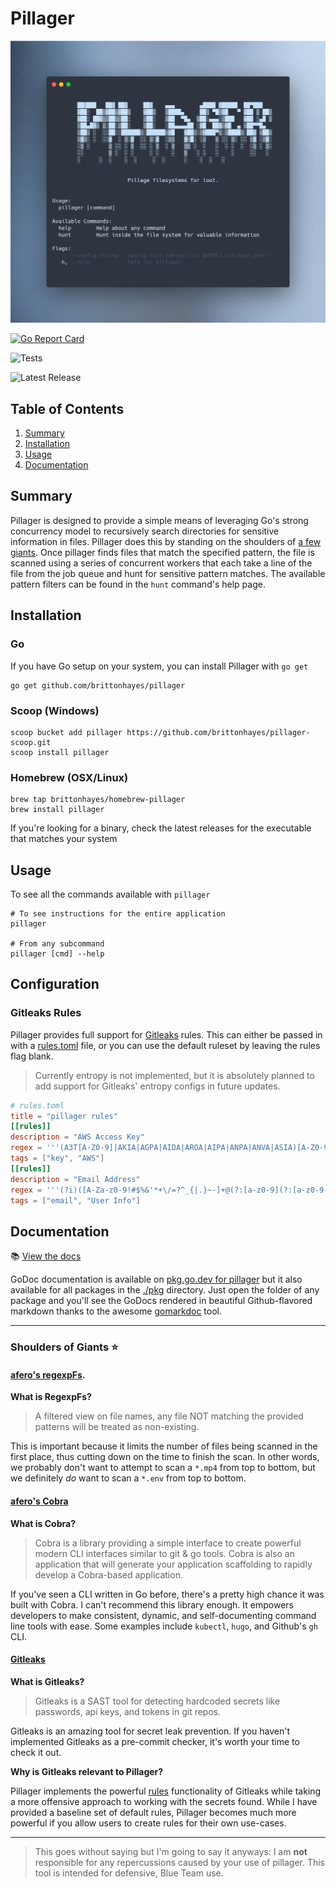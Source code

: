# Pillager

![Image](./images/brand_image_ice.png)

[![Go Report Card](https://goreportcard.com/badge/github.com/brittonhayes/pillager)](https://goreportcard.com/report/github.com/brittonhayes/pillager)

![Tests](https://github.com/brittonhayes/pillager/workflows/test/badge.svg)

![Latest Release](https://img.shields.io/github/v/release/brittonhayes/pillager?label=latest%20release)

## Table of Contents

1. [Summary](#summary)
1. [Installation](#installation)
1. [Usage](#usage)
1. [Documentation](#documentation)

## Summary

Pillager is designed to provide a simple means of leveraging Go's strong concurrency model to recursively search directories for sensitive information in files. Pillager does this by standing on the shoulders of [a few giants](#shoulders-of-giants). Once pillager finds files that match the specified pattern, the file is scanned using a series of concurrent workers that each take a line of the file from the job queue and hunt for sensitive pattern matches. The available pattern filters can be found in the `hunt` command's help page.

## Installation

### Go

If you have Go setup on your system, you can install Pillager with `go get`
 
```shell script
go get github.com/brittonhayes/pillager
```

### Scoop (Windows)

```shell
scoop bucket add pillager https://github.com/brittonhayes/pillager-scoop.git
scoop install pillager
```

### Homebrew (OSX/Linux)

```shell script
brew tap brittonhayes/homebrew-pillager
brew install pillager
```

If you're looking for a binary, check the latest releases for the executable that matches your system

## Usage

To see all the commands available with `pillager`

```shell
# To see instructions for the entire application
pillager

# From any subcommand
pillager [cmd] --help
```

## Configuration

### Gitleaks Rules

Pillager provides full support for [Gitleaks](https://github.com/zricethezav/gitleaks) rules. This can either be passed in with a [rules.toml](./rules.toml) file, or you can use the default ruleset by leaving the rules flag blank. 

> Currently entropy is not implemented, but it is absolutely planned to add support for Gitleaks' entropy configs in future updates.

```toml
# rules.toml
title = "pillager rules"
[[rules]]
description = "AWS Access Key"
regex = '''(A3T[A-Z0-9]|AKIA|AGPA|AIDA|AROA|AIPA|ANPA|ANVA|ASIA)[A-Z0-9]{16}'''
tags = ["key", "AWS"]
[[rules]]
description = "Email Address"
regex = '''(?i)([A-Za-z0-9!#$%&'*+\/=?^_{|.}~-]+@(?:[a-z0-9](?:[a-z0-9-]*[a-z0-9])?\.)+[a-z0-9](?:[a-z0-9-]*[a-z0-9])?)'''
tags = ["email", "User Info"]
```

## Documentation

:books: [View the docs](./pkg/hunter)

GoDoc documentation is available on [pkg.go.dev for pillager](https://pkg.go.dev/github.com/brittonhayes/pillager) but it also available for all packages in the [./pkg](./pkg) directory. 
Just open the folder of any package and you'll see the GoDocs rendered in beautiful Github-flavored markdown thanks to the awesome [gomarkdoc](https://github.com/princjef/gomarkdoc) tool.

---

### Shoulders of Giants :star:

#### [afero's regexpFs](https://github.com/spf13/afero#regexpfs). 

**What is RegexpFs?**

> A filtered view on file names, any file NOT matching the provided patterns will be treated as non-existing.

This is important because it limits the number of files being scanned in the first place, thus cutting down on the time to finish the scan. In other words, we probably don't want to attempt to scan a `*.mp4` from top to bottom, but we definitely _do_ want to scan a `*.env` from top to bottom.

#### [afero's Cobra](https://github.com/spf13/cobra)

**What is Cobra?**

> Cobra is a library providing a simple interface to create powerful modern CLI interfaces similar to git & go tools. Cobra is also an application that will generate your application scaffolding to rapidly develop a Cobra-based application.

If you've seen a CLI written in Go before, there's a pretty high chance it was built with Cobra. I can't recommend this library enough. It empowers developers to make consistent, dynamic, and self-documenting command line tools with ease. Some examples include `kubectl`, `hugo`, and Github's `gh` CLI.

#### [Gitleaks](https://github.com/zricethezav/gitleaks)

**What is Gitleaks?**

> Gitleaks is a SAST tool for detecting hardcoded secrets like passwords, api keys, and tokens in git repos.

Gitleaks is an amazing tool for secret leak prevention. If you haven't implemented Gitleaks as a pre-commit checker, it's worth your time to check it out. 

**Why is Gitleaks relevant to Pillager?**

Pillager implements the powerful [rules](https://github.com/zricethezav/gitleaks#rules-summary) functionality of Gitleaks while taking a more offensive approach to working with the secrets found. 
While I have provided a baseline set of default rules, Pillager becomes much more powerful if you allow users to create rules for their own use-cases.

---

> This goes without saying but I'm going to say it anyways: I am **not** responsible for any repercussions caused by your use of pillager. This tool is intended for defensive, Blue Team use.
